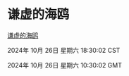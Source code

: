 # 谦虚的海鸥
[谦虚的海鸥](http://219.139.197.74:56308/qxdho/course/base/hotlink/index.php)

2024年 10月 26日 星期六 18:30:02 CST

2024年 10月 26日 星期六 10:30:02 GMT
